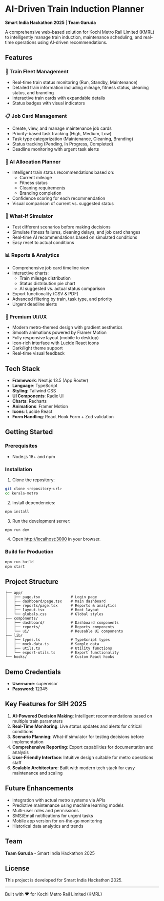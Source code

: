 # AI-Driven Train Induction Planner

**Smart India Hackathon 2025 | Team Garuda**

A comprehensive web-based solution for Kochi Metro Rail Limited (KMRL) to intelligently manage train induction, maintenance scheduling, and real-time operations using AI-driven recommendations.

## Features

### 🚄 Train Fleet Management
- Real-time train status monitoring (Run, Standby, Maintenance)
- Detailed train information including mileage, fitness status, cleaning status, and branding
- Interactive train cards with expandable details
- Status badges with visual indicators

### 📋 Job Card Management
- Create, view, and manage maintenance job cards
- Priority-based task tracking (High, Medium, Low)
- Task type categorization (Maintenance, Cleaning, Branding)
- Status tracking (Pending, In Progress, Completed)
- Deadline monitoring with urgent task alerts

### 🤖 AI Allocation Planner
- Intelligent train status recommendations based on:
  - Current mileage
  - Fitness status
  - Cleaning requirements
  - Branding completion
- Confidence scoring for each recommendation
- Visual comparison of current vs. suggested status

### 🔮 What-If Simulator
- Test different scenarios before making decisions
- Simulate fitness failures, cleaning delays, and job card changes
- Real-time AI recommendations based on simulated conditions
- Easy reset to actual conditions

### 📊 Reports & Analytics
- Comprehensive job card timeline view
- Interactive charts:
  - Train mileage distribution
  - Status distribution pie chart
  - AI suggested vs. actual status comparison
- Export functionality (CSV & PDF)
- Advanced filtering by train, task type, and priority
- Urgent deadline alerts

### 🎨 Premium UI/UX
- Modern metro-themed design with gradient aesthetics
- Smooth animations powered by Framer Motion
- Fully responsive layout (mobile to desktop)
- Icon-rich interface with Lucide React icons
- Dark/light theme support
- Real-time visual feedback

## Tech Stack

- **Framework**: Next.js 13.5 (App Router)
- **Language**: TypeScript
- **Styling**: Tailwind CSS
- **UI Components**: Radix UI
- **Charts**: Recharts
- **Animations**: Framer Motion
- **Icons**: Lucide React
- **Form Handling**: React Hook Form + Zod validation

## Getting Started

### Prerequisites
- Node.js 18+ and npm

### Installation

1. Clone the repository:
```bash
git clone <repository-url>
cd kerala-metro
```

2. Install dependencies:
```bash
npm install
```

3. Run the development server:
```bash
npm run dev
```

4. Open [http://localhost:3000](http://localhost:3000) in your browser.

### Build for Production

```bash
npm run build
npm start
```

## Project Structure

```
├── app/
│   ├── page.tsx              # Login page
│   ├── dashboard/page.tsx    # Main dashboard
│   ├── reports/page.tsx      # Reports & analytics
│   ├── layout.tsx            # Root layout
│   └── globals.css           # Global styles
├── components/
│   ├── dashboard/            # Dashboard components
│   ├── reports/              # Reports components
│   └── ui/                   # Reusable UI components
├── lib/
│   ├── types.ts              # TypeScript types
│   ├── mock-data.ts          # Sample data
│   ├── utils.ts              # Utility functions
│   └── export-utils.ts       # Export functionality
└── hooks/                    # Custom React hooks
```

## Demo Credentials

- **Username**: supervisor
- **Password**: 12345

## Key Features for SIH 2025

1. **AI-Powered Decision Making**: Intelligent recommendations based on multiple train parameters
2. **Real-Time Monitoring**: Live status updates and alerts for critical conditions
3. **Scenario Planning**: What-if simulator for testing decisions before implementation
4. **Comprehensive Reporting**: Export capabilities for documentation and analysis
5. **User-Friendly Interface**: Intuitive design suitable for metro operations staff
6. **Scalable Architecture**: Built with modern tech stack for easy maintenance and scaling

## Future Enhancements

- Integration with actual metro systems via APIs
- Predictive maintenance using machine learning models
- Multi-user roles and permissions
- SMS/Email notifications for urgent tasks
- Mobile app version for on-the-go monitoring
- Historical data analytics and trends

## Team

**Team Garuda** - Smart India Hackathon 2025

## License

This project is developed for Smart India Hackathon 2025.

---

Built with ❤️ for Kochi Metro Rail Limited (KMRL)
